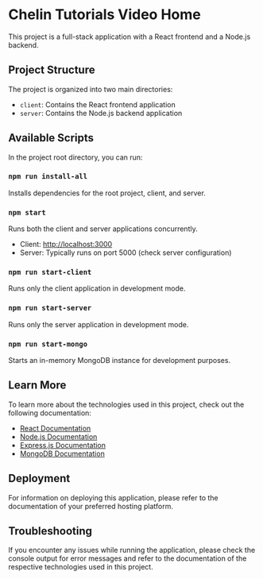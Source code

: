 # Chelin Tutorials Video Home

This project is a full-stack application with a React frontend and a Node.js backend.

## Project Structure

The project is organized into two main directories:

- `client`: Contains the React frontend application
- `server`: Contains the Node.js backend application

## Available Scripts

In the project root directory, you can run:

### `npm run install-all`

Installs dependencies for the root project, client, and server.

### `npm start`

Runs both the client and server applications concurrently.

- Client: [http://localhost:3000](http://localhost:3000)
- Server: Typically runs on port 5000 (check server configuration)

### `npm run start-client`

Runs only the client application in development mode.

### `npm run start-server`

Runs only the server application in development mode.

### `npm run start-mongo`

Starts an in-memory MongoDB instance for development purposes.

## Learn More

To learn more about the technologies used in this project, check out the following documentation:

- [React Documentation](https://reactjs.org/)
- [Node.js Documentation](https://nodejs.org/)
- [Express.js Documentation](https://expressjs.com/)
- [MongoDB Documentation](https://docs.mongodb.com/)

## Deployment

For information on deploying this application, please refer to the documentation of your preferred hosting platform.

## Troubleshooting

If you encounter any issues while running the application, please check the console output for error messages and refer to the documentation of the respective technologies used in this project.
